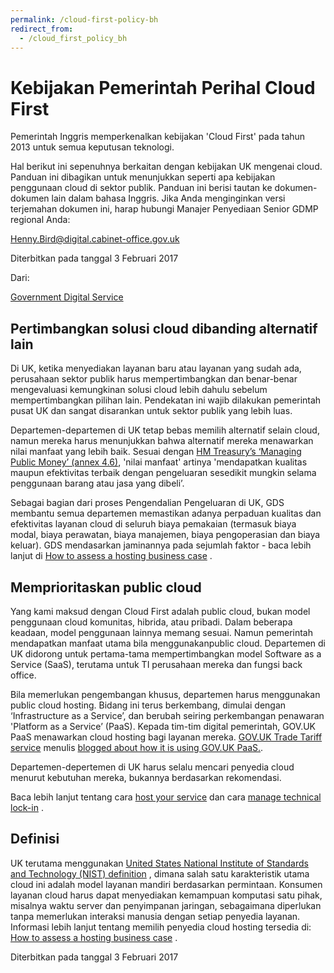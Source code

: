 ```yaml
---
permalink: /cloud-first-policy-bh
redirect_from:
  - /cloud_first_policy_bh
---
```


# Kebijakan Pemerintah Perihal Cloud First

Pemerintah Inggris memperkenalkan kebijakan 'Cloud First' pada tahun 2013 untuk semua keputusan teknologi.

Hal berikut ini sepenuhnya berkaitan dengan kebijakan UK mengenai cloud. Panduan ini dibagikan untuk menunjukkan seperti apa kebijakan penggunaan cloud di sektor publik. Panduan ini berisi tautan ke dokumen-dokumen lain dalam bahasa Inggris. Jika Anda menginginkan versi terjemahan dokumen ini, harap hubungi Manajer Penyediaan Senior GDMP regional Anda:

Henny.Bird@digital.cabinet-office.gov.uk

Diterbitkan pada tanggal 3 Februari 2017

Dari:

[Government Digital Service](https://www.gov.uk/government/organisations/government-digital-service)
    

## Pertimbangkan solusi cloud dibanding alternatif lain

Di UK, ketika menyediakan layanan baru atau layanan yang sudah ada, perusahaan sektor publik harus mempertimbangkan dan benar-benar mengevaluasi kemungkinan solusi cloud lebih dahulu sebelum mempertimbangkan pilihan lain. Pendekatan ini wajib dilakukan pemerintah pusat UK dan sangat disarankan untuk sektor publik yang lebih luas.

Departemen-departemen di UK tetap bebas memilih alternatif selain cloud, namun mereka harus menunjukkan bahwa alternatif mereka menawarkan nilai manfaat yang lebih baik. Sesuai dengan [HM Treasury’s ‘Managing Public Money’ (annex 4.6)](https://assets.publishing.service.gov.uk/government/uploads/system/uploads/attachment_data/file/742188/Managing_Public_Money__MPM__2018.pdf), 'nilai manfaat' artinya 'mendapatkan kualitas maupun efektivitas terbaik dengan pengeluaran sesedikit mungkin selama penggunaan barang atau jasa yang dibeli’.

Sebagai bagian dari proses Pengendalian Pengeluaran di UK, GDS membantu semua departemen memastikan adanya perpaduan kualitas dan efektivitas layanan cloud di seluruh biaya pemakaian (termasuk biaya modal, biaya perawatan, biaya manajemen, biaya pengoperasian dan biaya keluar). GDS mendasarkan jaminannya pada sejumlah faktor - baca lebih lanjut di [How to assess a hosting business case](https://www.gov.uk/guidance/how-to-assess-a-hosting-business-case) .

## Memprioritaskan public cloud

Yang kami maksud dengan Cloud First adalah public cloud, bukan model penggunaan cloud komunitas, hibrida, atau pribadi. Dalam beberapa keadaan, model penggunaan lainnya memang sesuai. Namun pemerintah mendapatkan manfaat utama bila menggunakanpublic cloud. Departemen di UK didorong untuk pertama-tama mempertimbangkan model Software as a Service (SaaS), terutama untuk TI perusahaan mereka dan fungsi back office.

Bila memerlukan pengembangan khusus, departemen harus menggunakan public cloud hosting. Bidang ini terus berkembang, dimulai dengan ‘Infrastructure as a Service’, dan berubah seiring perkembangan penawaran 'Platform as a Service’ (PaaS). Kepada tim-tim digital pemerintah, GOV.UK PaaS menawarkan cloud hosting bagi layanan mereka. [GOV.UK Trade Tariff service](https://www.gov.uk/trade-tariff) menulis [blogged about how it is using GOV.UK PaaS.](https://governmentasaplatform.blog.gov.uk/2016/09/29/first-service-paas/).

Departemen-depertemen di UK harus selalu mencari penyedia cloud menurut kebutuhan mereka, bukannya berdasarkan rekomendasi.

Baca lebih lanjut tentang cara [host your service](https://www.gov.uk/service-manual/technology/deciding-how-to-host-your-service) dan cara [manage technical lock-in](https://www.gov.uk/guidance/managing-technical-lock-in-in-the-cloud) .

## Definisi

UK terutama menggunakan [United States National Institute of Standards and Technology (NIST) definition](https://www.nist.gov/news-events/news/2011/10/final-version-nist-cloud-computing-definition-published) , dimana salah satu karakteristik utama cloud ini adalah model layanan mandiri berdasarkan permintaan. Konsumen layanan cloud harus dapat menyediakan kemampuan komputasi satu pihak, misalnya waktu server dan penyimpanan jaringan, sebagaimana diperlukan tanpa memerlukan interaksi manusia dengan setiap penyedia layanan. Informasi lebih lanjut tentang memilih penyedia cloud hosting tersedia di: [How to assess a hosting business case](https://www.gov.uk/guidance/how-to-assess-a-hosting-business-case) .

Diterbitkan pada tanggal 3 Februari 2017
